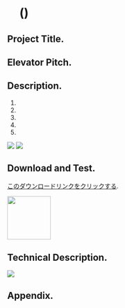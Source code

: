 # 　()

## Project Title.


## Elevator Pitch.


## Description.


1. 
1. 
1. 
1. 
1. 


![](./.png) ![](./.png)

## Download and Test.
 [このダウンロードリンクをクリックする]().

<img src="./.png" width="100">

## Technical Description.


![](./.png)
## Appendix.

